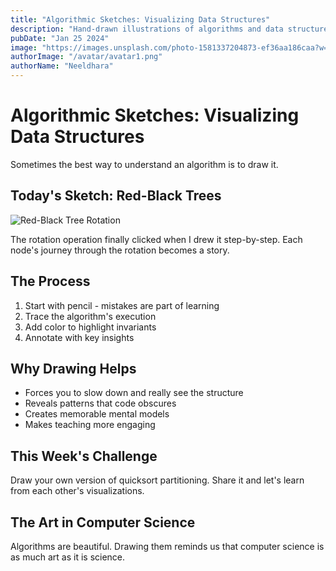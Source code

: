```yaml
---
title: "Algorithmic Sketches: Visualizing Data Structures"
description: "Hand-drawn illustrations of algorithms and data structures - making the abstract tangible."
pubDate: "Jan 25 2024"
image: "https://images.unsplash.com/photo-1581337204873-ef36aa186caa?w=400&auto=format&fit=crop&q=60"
authorImage: "/avatar/avatar1.png"
authorName: "Neeldhara"
---
```


# Algorithmic Sketches: Visualizing Data Structures

Sometimes the best way to understand an algorithm is to draw it.

## Today's Sketch: Red-Black Trees

![Red-Black Tree Rotation](sketch-placeholder)

The rotation operation finally clicked when I drew it step-by-step. Each node's journey through the rotation becomes a story.

## The Process

1. Start with pencil - mistakes are part of learning
2. Trace the algorithm's execution
3. Add color to highlight invariants
4. Annotate with key insights

## Why Drawing Helps

- Forces you to slow down and really see the structure
- Reveals patterns that code obscures
- Creates memorable mental models
- Makes teaching more engaging

## This Week's Challenge

Draw your own version of quicksort partitioning. Share it and let's learn from each other's visualizations.

## The Art in Computer Science

Algorithms are beautiful. Drawing them reminds us that computer science is as much art as it is science.

